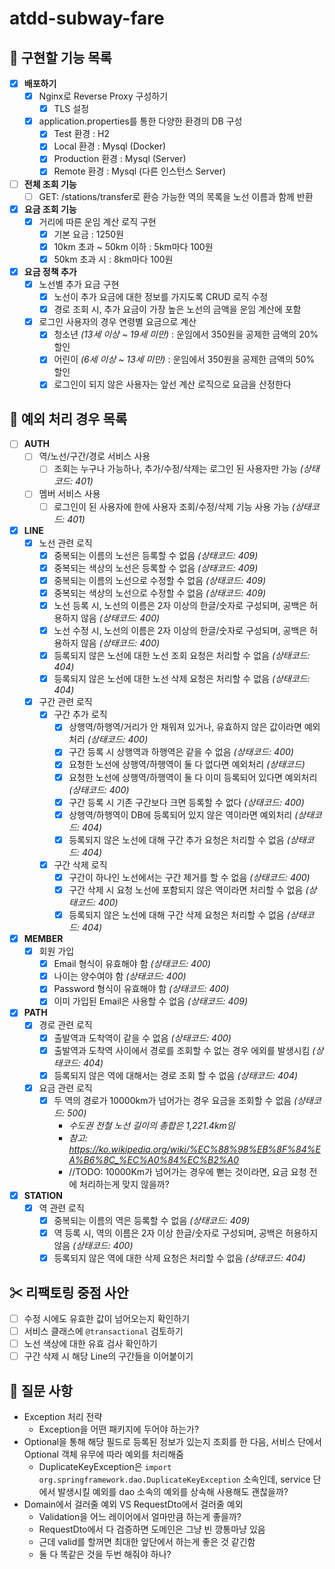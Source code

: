 # atdd-subway-fare

## 📜 구현할 기능 목록
- [x] **배포하기**
    - [x] Nginx로 Reverse Proxy 구성하기
        - [x] TLS 설정
    - [x] application.properties를 통한 다양한 환경의 DB 구성
        - [x] Test 환경 : H2
        - [x] Local 환경 : Mysql (Docker)
        - [x] Production 환경 : Mysql (Server)
        - [x] Remote 환경 : Mysql (다른 인스턴스 Server)

- [ ] **전체 조회 기능**
    - [ ] GET: /stations/transfer로 환승 가능한 역의 목록을 노선 이름과 함께 반환

- [x] **요금 조회 기능**
    - [x] 거리에 따른 운임 계산 로직 구현
        - [x] 기본 요금 : 1250원
        - [x] 10km 초과 ~ 50km 이하 : 5km마다 100원
        - [x] 50km 초과 시 : 8km마다 100원

- [x] **요금 정책 추가**
    - [x] 노선별 추가 요금 구현
        - [x] 노선이 추가 요금에 대한 정보를 가지도록 CRUD 로직 수정
        - [x] 경로 조회 시, 추가 요금이 가장 높은 노선의 금액을 운임 계산에 포함
    - [x] 로그인 사용자의 경우 연령별 요금으로 계산
        - [x] 청소년 *(13세 이상 ~ 19세 미만)* : 운임에서 350원을 공제한 금액의 20% 할인
        - [x] 어린이 *(6세 이상 ~ 13세 미만)* : 운임에서 350원을 공제한 금액의 50% 할인
        - [x] 로그인이 되지 않은 사용자는 앞선 계산 로직으로 요금을 산정한다

## 🎯 예외 처리 경우 목록
- [ ] **AUTH**
    - [ ] 역/노선/구간/경로 서비스 사용
        - [ ] 조회는 누구나 가능하나, 추가/수정/삭제는 로그인 된 사용자만 가능 *(상태코드: 401)*
    - [ ] 멤버 서비스 사용
        - [ ] 로그인이 된 사용자에 한에 사용자 조회/수정/삭제 기능 사용 가능 *(상태코드: 401)*

- [x] **LINE**
    - [x] 노선 관련 로직
        - [x] 중복되는 이름의 노선은 등록할 수 없음 *(상태코드: 409)*
        - [x] 중복되는 색상의 노선은 등록할 수 없음 *(상태코드: 409)*
        - [x] 중복되는 이름의 노선으로 수정할 수 없음 *(상태코드: 409)*
        - [x] 중복되는 색상의 노선으로 수정할 수 없음 *(상태코드: 409)*
        - [x] 노선 등록 시, 노선의 이름은 2자 이상의 한글/숫자로 구성되며, 공백은 허용하지 않음 *(상태코드: 400)*
        - [x] 노선 수정 시, 노선의 이름은 2자 이상의 한글/숫자로 구성되며, 공백은 허용하지 않음 *(상태코드: 400)*
        - [x] 등록되지 않은 노선에 대한 노선 조회 요청은 처리할 수 없음 *(상태코드: 404)*
        - [x] 등록되지 않은 노선에 대한 노선 삭제 요청은 처리할 수 없음 *(상태코드: 404)*
    - [x] 구간 관련 로직
        - [x] 구간 추가 로직
            - [x] 상행역/하행역/거리가 안 채워져 있거나, 유효하지 않은 값이라면 예외처리 *(상태코드: 400)*
            - [x] 구간 등록 시 상행역과 하행역은 같을 수 없음 *(상태코드: 400)*
            - [x] 요청한 노선에 상행역/하행역이 둘 다 없다면 예외처리 *(상태코드)*
            - [x] 요청한 노선에 상행역/하행역이 둘 다 이미 등록되어 있다면 예외처리 *(상태코드: 400)*
            - [x] 구간 등록 시 기존 구간보다 크면 등록할 수 없다 *(상태코드: 400)* 
            - [x] 상행역/하행역이 DB에 등록되어 있지 않은 역이라면 예외처리 *(상태코드: 404)*
            - [x] 등록되지 않은 노선에 대해 구간 추가 요청은 처리할 수 없음 *(상태코드: 404)*
        - [x] 구간 삭제 로직
            - [x] 구간이 하나인 노선에서는 구간 제거를 할 수 없음 *(상태코드: 400)*
            - [x] 구간 삭제 시 요청 노선에 포함되지 않은 역이라면 처리할 수 없음 *(상태코드: 400)*
            - [x] 등록되지 않은 노선에 대해 구간 삭제 요청은 처리할 수 없음 *(상태코드: 404)*

- [x] **MEMBER**
    - [x] 회원 가입 
        - [x] Email 형식이 유효해야 함 *(상태코드: 400)*
        - [x] 나이는 양수여야 함 *(상태코드: 400)*
        - [x] Password 형식이 유효해야 함 *(상태코드: 400)*
        - [x] 이미 가입된 Email은 사용할 수 없음 *(상태코드: 409)*

- [x] **PATH**
    - [x] 경로 관련 로직
        - [x] 출발역과 도착역이 같을 수 없음  *(상태코드: 400)*
        - [x] 출발역과 도착역 사이에서 경로를 조회할 수 없는 경우 에외를 발생시킴 *(상태코드: 404)* 
        - [x] 등록되지 않은 역에 대해서는 경로 조회 할 수 없음 *(상태코드: 404)*
    - [x] 요금 관련 로직
        - [x] 두 역의 경로가 10000km가 넘어가는 경우 요금을 조회할 수 없음 *(상태코드: 500)*
            - *수도권 전철 노선 길이의 총합은 1,221.4km임*
            - *참고: https://ko.wikipedia.org/wiki/%EC%88%98%EB%8F%84%EA%B6%8C_%EC%A0%84%EC%B2%A0*
            - //TODO: 10000Km가 넘어가는 경우에 뻗는 것이라면, 요금 요청 전에 처리하는게 맞지 않을까?
            
- [x] **STATION**
    - [x] 역 관련 로직
        - [x] 중복되는 이름의 역은 등록할 수 없음 *(상태코드: 409)*
        - [x] 역 등록 시, 역의 이름은 2자 이상 한글/숫자로 구성되며, 공백은 허용하지 않음 *(상태코드: 400)*
        - [x] 등록되지 않은 역에 대한 삭제 요청은 처리할 수 없음 *(상태코드: 404)*

## ✂ 리팩토링 중점 사안
- [ ] 수정 시에도 유효한 값이 넘어오는지 확인하기
- [ ] 서비스 클래스에 `@transactional` 검토하기
- [ ] 노선 색상에 대한 유효 검사 확인하기
- [ ] 구간 삭제 시 해당 Line의 구간들을 이어붙이기 

## 🤔 질문 사항
- Exception 처리 전략
    - Exception을 어떤 패키지에 두어야 하는가?
- Optional을 통해 해당 필드로 등록된 정보가 있는지 조회를 한 다음, 서비스 단에서 Optional 객체 유무에 따라 예외를 처리해줌
    - DuplicateKeyException은 `import org.springframework.dao.DuplicateKeyException` 소속인데, service 단에서 발생시킬 예외를 dao 소속의 예외를 상속해 사용해도 괜찮을까?
- Domain에서 걸러줄 예외 VS RequestDto에서 걸러줄 예외
    - Validation을 어느 레이어에서 얼마만큼 하는게 좋을까?
    - RequestDto에서 다 검증하면 도메인은 그냥 빈 깡통마냥 있음
    - 근데 valid를 할꺼면 최대한 앞단에서 하는게 좋은 것 같긴함
    - 둘 다 똑같은 것을 두번 해줘야 하나?